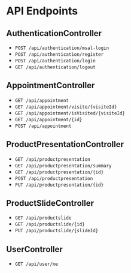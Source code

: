 # API Endpoints

## AuthenticationController

- `POST /api/authentication/msal-login`
- `POST /api/authentication/register`
- `POST /api/authentication/login`
- `GET /api/authentication/logout`

## AppointmentController

- `GET /api/appointment`
- `GET /api/appointment/visite/{visiteId}`
- `GET /api/appointment/isVisited/{visiteId}`
- `GET /api/appointment/{id}`
- `POST /api/appointment`

## ProductPresentationController

- `GET /api/productpresentation`
- `GET /api/productpresentation/summary`
- `GET /api/productpresentation/{id}`
- `POST /api/productpresentation`
- `PUT /api/productpresentation/{id}`

## ProductSlideController

- `GET /api/productslide`
- `GET /api/productslide/{id}`
- `PUT /api/productslide/{slideId}`

## UserController

- `GET /api/user/me`
